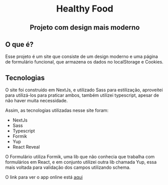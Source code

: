 <h1 align="center">Healthy Food</h1>
<h2 align="center">Projeto com design mais moderno</h2>

<h2>O que é?</h2>
<p>Esse projeto é um site que consiste de um design moderno e uma página de formulário funcional, que armazena os dados no localStorage e Cookies.</p>

<h2>Tecnologias</h2>
<p>O site foi construído em NextJs, e utilizado Sass para estilização, aproveitei para utilizá-los para praticar ambos, também utilizei typescript, apesar de não haver muita necessidade.</p>
<p>Assim, as tecnologias utilizadas nesse site foram:</p>
<ul>
  <li>NextJs</li>
  <li>Sass</li>
  <li>Typescript</li>
  <li>Formik</li>
  <li>Yup</li>
  <li>React Reveal</li>  
</ul>

<p>O Formulário utiliza Formik, uma lib que não conhecia que trabalha com formulários em React, e em conjunto utilizei outra lib chamada Yup, essa mais voltada para validação dos campos utilizando schema.</p>

<p>O link para ver o app online está <a href="https://healthyfood-bryanbruzinga.vercel.app/">aqui</a></p>
